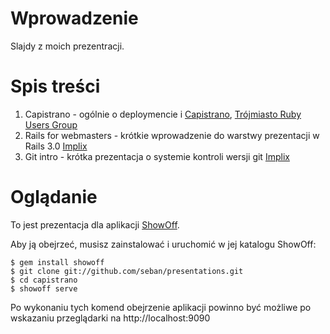 # Wprowadzenie

Slajdy z moich prezentracji.

# Spis treści

1.  Capistrano - ogólnie o deploymencie i [Capistrano](http://capify.org),
    [Trójmiasto Ruby Users Group](http://trug.pl)
2.  Rails for webmasters - krótkie wprowadzenie do warstwy prezentacji w Rails 3.0
    [Implix](http://implix.com)
3.  Git intro - krótka prezentacja o systemie kontroli wersji git
    [Implix](http://implix.com)
    
# Oglądanie
To jest prezentacja dla aplikacji [ShowOff](http://github.com/schacon/showoff).

Aby ją obejrzeć, musisz zainstalować i uruchomić w jej katalogu ShowOff: 

    $ gem install showoff
    $ git clone git://github.com/seban/presentations.git
    $ cd capistrano
    $ showoff serve

Po wykonaniu tych komend obejrzenie aplikacji powinno być możliwe po wskazaniu przeglądarki na http://localhost:9090    

